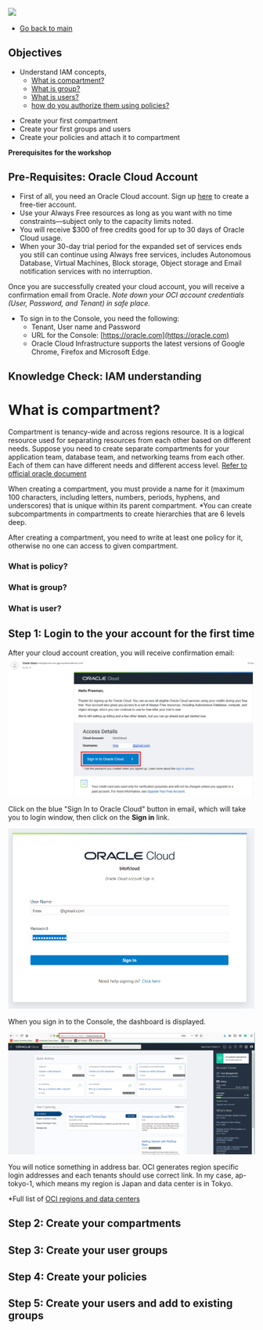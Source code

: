 ![](/images/oci.jpeg)

- [Go back to main](/README.md)
## Objectives
* Understand IAM concepts, 
  - [What is compartment?](#compartments)
  - [What is group?](#groups)
  - [What is users?](#users)
  - [how do you authorize them using policies?](#real-cool-heading) 
- Create your first compartment
- Create your first groups and users
- Create your policies and attach it to compartment

**Prerequisites for the workshop**
## Pre-Requisites: Oracle Cloud Account
- First of all, you need an Oracle Cloud account. Sign up [here](https://oracle.com/free) to create a free-tier account. 
- Use your Always Free resources as long as you want with no time constraints—subject only to the capacity limits noted. 
- You will receive $300 of free credits good for up to 30 days of Oracle Cloud usage. 
- When your 30-day trial period for the expanded set of services ends you still can continue using Always free services, includes Autonomous Database, Virtual Machines, Block storage, Object storage and Email notification services with no interruption.

Once you are successfully created your cloud account, you will receive a confirmation email from Oracle.
*Note down your OCI account credentials (User, Password, and Tenant) in safe place.*
- To sign in to the Console, you need the following:
  - Tenant, User name and Password
  - URL for the Console: [https://oracle.com](https://oracle.com)
  - Oracle Cloud Infrastructure supports the latest versions of Google Chrome, Firefox and Microsoft Edge.
## Knowledge Check: IAM understanding
# What is compartment?

Compartment is tenancy-wide and across regions resource. It is a logical resource used for separating resources from each other based on different needs. Suppose you need to create separate compartments for your application team, database team, and networking teams from each other. Each of them can have different needs and different access level. [Refer to official oracle document](https://docs.cloud.oracle.com/en-us/iaas/Content/Identity/Tasks/managingcompartments.htm)

When creating a compartment, you must provide a name for it (maximum 100 characters, including letters, numbers, periods, hyphens, and underscores) that is unique within its parent compartment. 
*You can create subcompartments in compartments to create hierarchies that are 6 levels deep.

After creating a compartment, you need to write at least one policy for it, otherwise no one can access to given compartment.

### What is policy? 

### What is group? 

### What is user? 


## Step 1: Login to the your account for the first time

After your cloud account creation, you will receive confirmation email:
![Sign_in_email]( /images/ocilab/1_sign_email.PNG)

Click on the blue "Sign In to Oracle Cloud" button in email, which will take you to login window, then click on the **Sign in** link.

![Sign_in_email]( /images/ocilab/1_sign_in.PNG)

When you sign in to the Console, the dashboard is displayed.

![Sign_in_email]( /images/ocilab/1_sign_in_console.PNG)

You will notice something in address bar. OCI generates region specific login addresses and each tenants should use correct link.
In my case, ap-tokyo-1, which means my region is Japan and data center is in Tokyo. 

*Full list of [OCI regions and data centers](https://docs.cloud.oracle.com/en-us/iaas/Content/General/Concepts/regions.htm)


## Step 2: Create your compartments

## Step 3: Create your user groups

## Step 4: Create your policies

## Step 5: Create your users and add to existing groups
